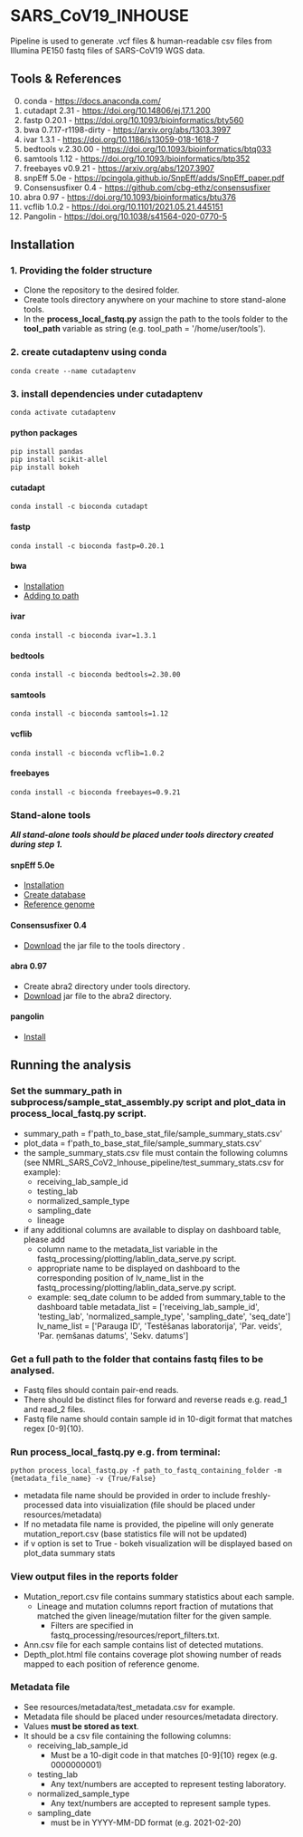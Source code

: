 # SARS_CoV19_INHOUSE
Pipeline is used to generate .vcf files & human-readable csv files from Illumina PE150 fastq files of SARS-CoV19 WGS data.

## Tools & References
0. conda - https://docs.anaconda.com/
1. cutadapt 2.31 - https://doi.org/10.14806/ej.17.1.200
2. fastp 0.20.1 - https://doi.org/10.1093/bioinformatics/bty560
3. bwa 0.7.17-r1198-dirty - https://arxiv.org/abs/1303.3997
4. ivar 1.3.1 - https://doi.org/10.1186/s13059-018-1618-7
5. bedtools v.2.30.00 - https://doi.org/10.1093/bioinformatics/btq033
6. samtools 1.12 - https://doi.org/10.1093/bioinformatics/btp352
7. freebayes v0.9.21 - https://arxiv.org/abs/1207.3907
8. snpEff 5.0e - https://pcingola.github.io/SnpEff/adds/SnpEff_paper.pdf
9. Consensusfixer 0.4 - https://github.com/cbg-ethz/consensusfixer
10. abra 0.97 - https://doi.org/10.1093/bioinformatics/btu376
11. vcflib 1.0.2 - https://doi.org/10.1101/2021.05.21.445151 
12. Pangolin - https://doi.org/10.1038/s41564-020-0770-5
## Installation
### 1. Providing the folder structure
 - Clone the repository to the desired folder.
 - Create tools directory anywhere on your machine to store stand-alone tools.
 - In the **process_local_fastq.py** assign the path to the tools folder to the **tool_path** variable as string (e.g. tool_path = '/home/user/tools').
### 2. create cutadaptenv using conda
    conda create --name cutadaptenv
### 3. install dependencies under cutadaptenv
    conda activate cutadaptenv
#### python packages
	pip install pandas
	pip install scikit-allel
	pip install bokeh
#### cutadapt
	conda install -c bioconda cutadapt
#### fastp
	conda install -c bioconda fastp=0.20.1
#### bwa
 - [Installation](https://github.com/lh3/bwa.git)
 - [Adding to path](https://www.biostars.org/p/404164/)
#### ivar
	conda install -c bioconda ivar=1.3.1
#### bedtools
	conda install -c bioconda bedtools=2.30.00
#### samtools
	conda install -c bioconda samtools=1.12
#### vcflib
	conda install -c bioconda vcflib=1.0.2
#### freebayes
	conda install -c bioconda freebayes=0.9.21
### Stand-alone tools
***All stand-alone tools should be placed under tools directory created during step 1.***
#### snpEff 5.0e
 - [Installation](http://pcingola.github.io/SnpEff/download/)
 - [Create database](http://pcingola.github.io/SnpEff/se_buildingdb/)
 - [Reference genome](https://www.ncbi.nlm.nih.gov/nuccore/MN908947)
#### Consensusfixer 0.4
 - [Download](https://github.com/cbg-ethz/ConsensusFixer/releases/tag/0.4) the jar file to the tools directory .
#### abra 0.97
 - Create abra2 directory under tools directory.
 - [Download](https://github.com/mozack/abra/releases/tag/v0.97) jar file to the abra2 directory.
#### pangolin
 - [Install](https://cov-lineages.org/resources/pangolin/installation.html)
## Running the analysis
### Set the summary_path in subprocess/sample_stat_assembly.py script and plot_data in process_local_fastq.py script.
 - summary_path = f'path_to_base_stat_file/sample_summary_stats.csv'
 - plot_data = f'path_to_base_stat_file/sample_summary_stats.csv'
 - the sample_summary_stats.csv file must contain the following columns (see NMRL_SARS_CoV2_Inhouse_pipeline/test_summary_stats.csv for example):
  	- receiving_lab_sample_id
 	- testing_lab
 	- normalized_sample_type
 	- sampling_date
 	- lineage
 - if any additional columns are available to display on dashboard table, 
   please add 
   - column name to the metadata_list variable in the fastq_processing/plotting/lablin_data_serve.py script.
   - appropriate name to be displayed on dashboard to the corresponding position of lv_name_list in the fastq_processing/plotting/lablin_data_serve.py script.
   - example:
   	seq_date column to be added from summary_table to the dashboard table
	metadata_list = ['receiving_lab_sample_id', 'testing_lab', 'normalized_sample_type', 'sampling_date', 'seq_date']
	lv_name_list = ['Parauga ID', 'Testēšanas laboratorija', 'Par. veids', 'Par. ņemšanas datums', 'Sekv. datums']
### Get a full path to the folder that contains fastq files to be analysed.
 - Fastq files should contain pair-end reads.
 - There should be distinct files for forward and reverse reads e.g. read_1 and read_2 files.
 - Fastq file name should contain sample id in 10-digit format that matches regex [0-9]{10}.
### Run process_local_fastq.py e.g. from terminal:
	python process_local_fastq.py -f path_to_fastq_containing_folder -m {metadata_file_name} -v {True/False}
 - metadata file name should be provided in order to include freshly-processed data into visuialization (file should be placed under resources/metadata)
 - If no metadata file name is provided, the pipeline will only generate mutation_report.csv (base statistics file will not be updated)
 - if v option is set to True - bokeh visualization will be displayed based on plot_data summary stats
### View output files in the reports folder
 - Mutation_report.csv file contains summary statistics about each sample.
    - Lineage and mutation columns report fraction of mutations that matched the given lineage/mutation filter for the given sample.
        - Filters are specified in fastq_processing/resources/report_filters.txt.
 - Ann.csv file for each sample contains list of detected mutations.
 - Depth_plot.html file contains coverage plot showing number of reads mapped to each position of reference genome.
### Metadata file
 - See resources/metadata/test_metadata.csv for example.
 - Metadata file should be placed under resources/metadata directory.
 - Values **must be stored as text**.
 - It should be a csv file containing the following columns:
 	- receiving_lab_sample_id
 		 - Must be a 10-digit code in that matches [0-9]{10} regex (e.g. 0000000001)
 	- testing_lab
 		 - Any text/numbers are accepted to represent testing laboratory.
 	- normalized_sample_type
 		 - Any text/numbers are accepted to represent sample types.
 	- sampling_date
 		 - must be in YYYY-MM-DD format (e.g. 2021-02-20)
